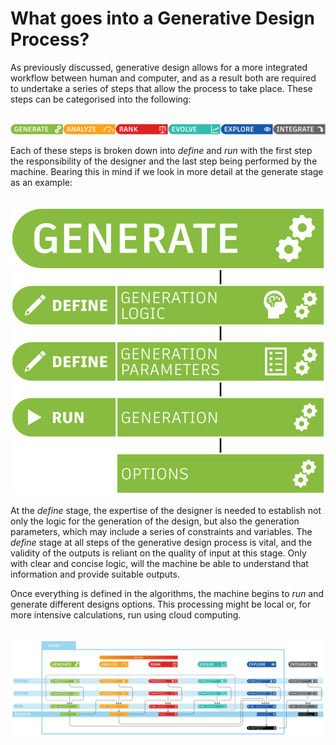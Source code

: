 # What goes into a Generative Design Process?

As previously discussed, generative design allows for a more integrated workflow between human and computer, and as a result both are required to undertake a series of steps that allow the process to take place. These steps can be categorised into the following:

<br/>

<img src="images/steps.png">

<br/>

Each of these steps is broken down into *define* and *run* with the first step the responsibility of the designer and the last step being performed by the machine. Bearing this in mind if we look in more detail at the generate stage as an example:

<br/>

<img src="images/genProcess3.png">

<br/>

At the *define* stage, the expertise of the designer is needed to establish not only the logic for the generation of the design, but also the generation parameters, which may include a series of constraints and variables. The *define* stage at all steps of the generative design process is vital, and the validity of the outputs is reliant on the quality of input at this stage. Only with clear and concise logic, will the machine be able to understand that information and provide suitable outputs.

Once everything is defined in the algorithms, the machine begins to *run* and generate different designs options. This processing might be local or, for more intensive calculations, run using cloud computing.  

<br/>

<img src="images/genProcess2.png">

<br/>
